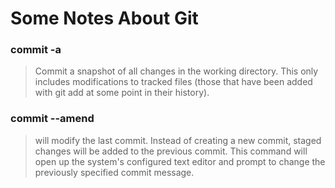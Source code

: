 # Some Notes About Git

### commit -a
> Commit a snapshot of all changes in the working directory. This only includes modifications to tracked files (those that have been added with git add at some point in their history).

### commit --amend
> will modify the last commit. Instead of creating a new commit, staged changes will be added to the previous commit. This command will open up the system's configured text editor and prompt to change the previously specified commit message.